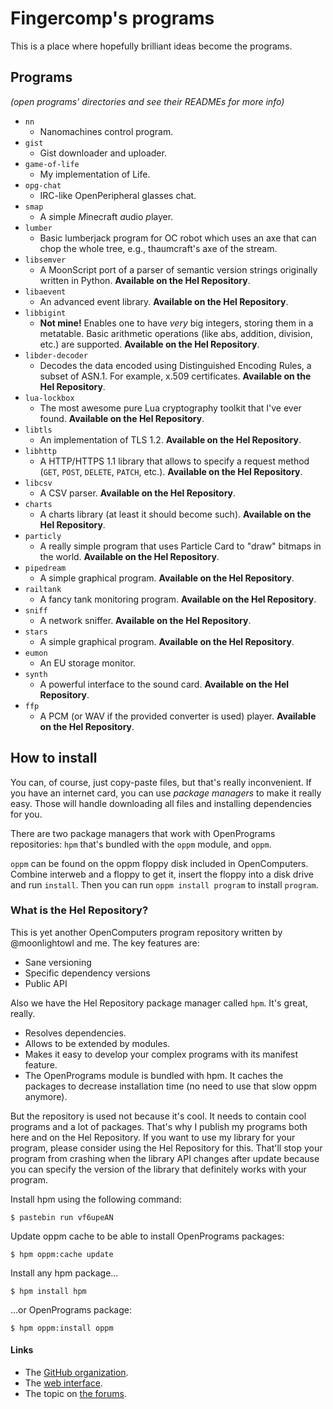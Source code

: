 # Fingercomp's programs
This is a place where hopefully brilliant ideas become the programs.

## Programs
*(open programs' directories and see their READMEs for more info)*
* `nn`
  * Nanomachines control program.
* `gist`
  * Gist downloader and uploader.
* `game-of-life`
  * My implementation of Life.
* `opg-chat`
  * IRC-like OpenPeripheral glasses chat.
* `smap`
  * A *s*imple *M*inecraft *a*udio *p*layer.
* `lumber`
  * Basic lumberjack program for OC robot which uses an axe that can chop the whole tree, e.g., thaumcraft's axe of the stream.
* `libsemver`
  * A MoonScript port of a parser of semantic version strings originally written in Python. **Available on the Hel Repository**.
* `libaevent`
  * An advanced event library. **Available on the Hel Repository**.
* `libbigint`
  * **Not mine!** Enables one to have *very* big integers, storing them in a metatable. Basic arithmetic operations (like abs, addition, division, etc.) are supported. **Available on the Hel Repository**.
* `libder-decoder`
  * Decodes the data encoded using Distinguished Encoding Rules, a subset of ASN.1. For example, x.509 certificates. **Available on the Hel Repository**.
* `lua-lockbox`
  * The most awesome pure Lua cryptography toolkit that I've ever found. **Available on the Hel Repository**.
* `libtls`
  * An implementation of TLS 1.2. **Available on the Hel Repository**.
* `libhttp`
  * A HTTP/HTTPS 1.1 library that allows to specify a request method (`GET`, `POST`, `DELETE`, `PATCH`, etc.). **Available on the Hel Repository**.
* `libcsv`
  * A CSV parser. **Available on the Hel Repository**.
* `charts`
  * A charts library (at least it should become such). **Available on the Hel Repository**.
* `particly`
  * A really simple program that uses Particle Card to "draw" bitmaps in the world. **Available on the Hel Repository**.
* `pipedream`
  * A simple graphical program. **Available on the Hel Repository**.
* `railtank`
  * A fancy tank monitoring program. **Available on the Hel Repository**.
* `sniff`
  * A network sniffer. **Available on the Hel Repository**.
* `stars`
  * A simple graphical program. **Available on the Hel Repository**.
* `eumon`
  * An EU storage monitor.
* `synth`
  * A powerful interface to the sound card. **Available on the Hel Repository**.
* `ffp`
  * A PCM (or WAV if the provided converter is used) player. **Available on the Hel Repository**.

## How to install
You can, of course, just copy-paste files, but that's really inconvenient.
If you have an internet card, you can use *package managers* to make it really
easy. Those will handle downloading all files and installing dependencies for
you.

There are two package managers that work with OpenPrograms repositories: `hpm`
that's bundled with the `oppm` module, and `oppm`.

`oppm` can be found on the oppm floppy disk included in OpenComputers. Combine
interweb and a floppy to get it, insert the floppy into a disk drive and run
`install`. Then you can run `oppm install program` to install `program`.

### What is the Hel Repository?
This is yet another OpenComputers program repository written by @moonlightowl and me. The key features are:
* Sane versioning
* Specific dependency versions
* Public API

Also we have the Hel Repository package manager called `hpm`. It's great, really.
* Resolves dependencies.
* Allows to be extended by modules.
* Makes it easy to develop your complex programs with its manifest feature.
* The OpenPrograms module is bundled with hpm. It caches the packages to decrease installation time (no need to use that slow oppm anymore).

But the repository is used not because it's cool. It needs to contain cool
programs and a lot of packages. That's why I publish my programs both here and
on the Hel Repository. If you want to use my library for your program, please
consider using the Hel Repository for this. That'll stop your program from
crashing when the library API changes after update because you can specify the
version of the library that definitely works with your program.

Install hpm using the following command:

```
$ pastebin run vf6upeAN
```

Update oppm cache to be able to install OpenPrograms packages:

```
$ hpm oppm:cache update
```

Install any hpm package...

```
$ hpm install hpm
```

...or OpenPrograms package:

```
$ hpm oppm:install oppm
```

#### Links
* The [GitHub organization](https://github.com/hel-repo).
* The [web interface](https://hel.fomalhaut.me/).
* The topic on [the forums](https://oc.cil.li/index.php?/topic/1116-hel-repository/).
